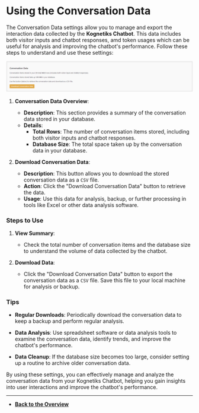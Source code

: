 # Using the Conversation Data

The Conversation Data settings allow you to manage and export the interaction data collected by the **Kognetiks Chatbot**. This data includes both visitor inputs and chatbot responses, amd token usages which can be useful for analysis and improving the chatbot's performance. Follow these steps to understand and use these settings:

![Conversation Data](conversation-data.png)

1. **Conversation Data Overview**:
   - **Description**: This section provides a summary of the conversation data stored in your database.
   - **Details**:
     - **Total Rows**: The number of conversation items stored, including both visitor inputs and chatbot responses.
     - **Database Size**: The total space taken up by the conversation data in your database.

2. **Download Conversation Data**:
   - **Description**: This button allows you to download the stored conversation data as a `CSV` file.
   - **Action**: Click the "Download Conversation Data" button to retrieve the data.
   - **Usage**: Use this data for analysis, backup, or further processing in tools like Excel or other data analysis software.

### Steps to Use

1. **View Summary**:
   - Check the total number of conversation items and the database size to understand the volume of data collected by the chatbot.

2. **Download Data**:
   - Click the "Download Conversation Data" button to export the conversation data as a `CSV` file. Save this file to your local machine for analysis or backup.

### Tips

- **Regular Downloads**: Periodically download the conversation data to keep a backup and perform regular analysis.

- **Data Analysis**: Use spreadsheet software or data analysis tools to examine the conversation data, identify trends, and improve the chatbot's performance.

- **Data Cleanup**: If the database size becomes too large, consider setting up a routine to archive older conversation data.

By using these settings, you can effectively manage and analyze the conversation data from your Kognetiks Chatbot, helping you gain insights into user interactions and improve the chatbot's performance.

---

- **[Back to the Overview](/overview.md)**
